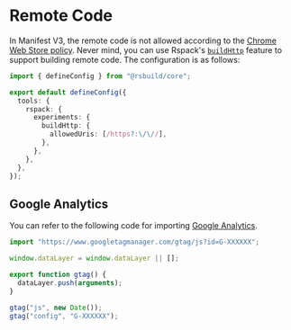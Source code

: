 # Remote Code

In Manifest V3, the remote code is not allowed according to the [Chrome Web Store policy](https://developer.chrome.com/docs/extensions/develop/migrate/improve-security#remove-remote-code). Never mind, you can use Rspack's [`buildHttp`](https://rspack.rs/config/experiments#experimentsbuildhttp) feature to support building remote code. The configuration is as follows:

```ts [rsbuild.config.ts]
import { defineConfig } from "@rsbuild/core";

export default defineConfig({
  tools: {
    rspack: {
      experiments: {
        buildHttp: {
          allowedUris: [/https?:\/\//],
        },
      },
    },
  },
});
```

## Google Analytics

You can refer to the following code for importing [Google Analytics](https://developers.google.com/analytics/devguides/collection/ga4).

```ts [src/utils/analytics.ts]
import "https://www.googletagmanager.com/gtag/js?id=G-XXXXXX";

window.dataLayer = window.dataLayer || [];

export function gtag() {
  dataLayer.push(arguments);
}

gtag("js", new Date());
gtag("config", "G-XXXXXX");
```
